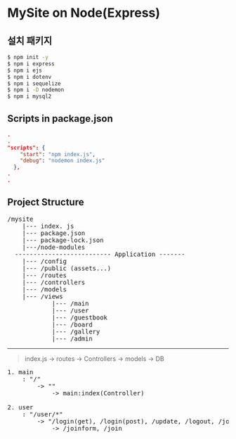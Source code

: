 # MySite on Node(Express)

## 설치 패키지 
```bash
$ npm init -y
$ npm i express   
$ npm i ejs
$ npm i dotenv
$ npm i sequelize   
$ npm i -D nodemon   
$ npm i mysql2   
```

## Scripts in package.json
```JSON
.
.
"scripts": {
    "start": "npm index.js",
    "debug": "nodemon index.js"
  },
.
.
```

## Project Structure
<pre>
/mysite
    |--- index. js
    |--- package.json
    |--- package-lock.json
    |---/node-modules
  -------------------------- Application -------
    |--- /config
    |--- /public (assets...)
    |--- /routes
    |--- /controllers
    |--- /models
    |--- /views
            |--- /main
            |--- /user
            |--- /guestbook
            |--- /board
            |--- /gallery
            |--- /admin
</pre>


---
> index.js -> routes -> Controllers -> models -> DB
<pre>
1. main
    : "/"   
        -> "" 
            -> main:index(Controller)   

2. user 
    : "/user/*" 
        -> "/login(get), /login(post), /update, /logout, /join"
            -> /joinform, /join
</pre>